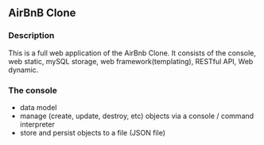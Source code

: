 ## AirBnB Clone

### Description
This is a full web application of the AirBnb Clone. It consists of the console, web static, mySQL storage, web framework(templating), RESTful API, Web dynamic. 

### The console
- data model
- manage (create, update, destroy, etc) objects via a console / command interpreter
- store and persist objects to a file (JSON file)
